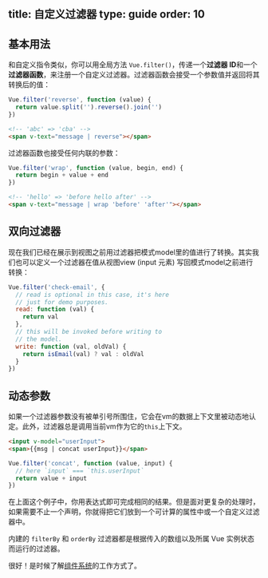 title: 自定义过滤器
type: guide
order: 10
---

## 基本用法

和自定义指令类似，你可以用全局方法 `Vue.filter()`，传递一个**过滤器 ID**和一个**过滤器函数**，来注册一个自定义过滤器。过滤器函数会接受一个参数值并返回将其转换后的值：

``` js
Vue.filter('reverse', function (value) {
  return value.split('').reverse().join('')
})
```

``` html
<!-- 'abc' => 'cba' -->
<span v-text="message | reverse"></span>
```

过滤器函数也接受任何内联的参数：

``` js
Vue.filter('wrap', function (value, begin, end) {
  return begin + value + end
})
```

``` html
<!-- 'hello' => 'before hello after' -->
<span v-text="message | wrap 'before' 'after'"></span>
```

## 双向过滤器

现在我们已经在展示到视图之前用过滤器把模式model里的值进行了转换。其实我们也可以定义一个过滤器在值从视图view (input 元素) 写回模式model之前进行转换：

``` js
Vue.filter('check-email', {
  // read is optional in this case, it's here
  // just for demo purposes.
  read: function (val) {
    return val
  },
  // this will be invoked before writing to
  // the model.
  write: function (val, oldVal) {
    return isEmail(val) ? val : oldVal
  }
})
```

## 动态参数

如果一个过滤器参数没有被单引号所围住，它会在vm的数据上下文里被动态地认定。此外，过滤器总是调用当前vm作为它的`this`上下文。

``` html
<input v-model="userInput">
<span>{{msg | concat userInput}}</span>
```

``` js
Vue.filter('concat', function (value, input) {
  // here `input` === `this.userInput`
  return value + input
})
```

在上面这个例子中，你用表达式即可完成相同的结果。但是面对更复杂的处理时，如果需要不止一个声明，你就得把它们放到一个可计算的属性中或一个自定义过滤器中。

内建的 `filterBy` 和 `orderBy` 过滤器都是根据传入的数组以及所属 Vue 实例状态而运行的过滤器。

很好！是时候了解[组件系统](../guide/components.html)的工作方式了。
